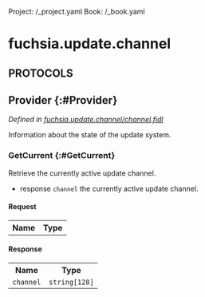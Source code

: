 Project: /_project.yaml
Book: /_book.yaml

# fuchsia.update.channel


## **PROTOCOLS**

## Provider {:#Provider}
*Defined in [fuchsia.update.channel/channel.fidl](https://fuchsia.googlesource.com/fuchsia/+/master/sdk/fidl/fuchsia.update.channel/channel.fidl#9)*

 Information about the state of the update system.

### GetCurrent {:#GetCurrent}

 Retrieve the currently active update channel.

 - response `channel` the currently active update channel.

#### Request
<table>
    <tr><th>Name</th><th>Type</th></tr>
    </table>


#### Response
<table>
    <tr><th>Name</th><th>Type</th></tr>
    <tr>
            <td><code>channel</code></td>
            <td>
                <code>string[128]</code>
            </td>
        </tr></table>















